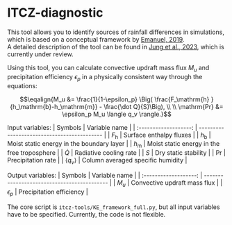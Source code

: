 # ITCZ-diagnostic

This tool allows you to identify sources of rainfall differences in simulations, which is based on a conceptual framework by [Emanuel, 2019](https://doi.org/10.1175/JAS-D-18-0090.1).<br>
A detailed description of the tool can be found in [Jung et al., 2023](https://doi.org/10.5194/wcd-2023-7), which is currently under review.

Using this tool, you can calculate convective updraft mass flux $M_u$ and precipitation efficiency $\epsilon_p$ in a physically consistent way through the equations:

$$\eqalign{M_u &= \frac{1}{1-\epsilon_p} \Big( \frac{F_\mathrm{h} }{h_\mathrm{b}-h_\mathrm{m}} - \frac{\dot Q}{S}\Big), \\
\\
\mathrm{Pr} &= \epsilon_p  M_u \langle q_v \rangle.}$$

Input variables:
|         Symbols       |                Variable name                |
| :-------------------: | ------------------------------------------- |
| $F_\mathrm{h}$        | Surface enthalpy fluxes                     |
| $h_\mathrm{b}$        | Moist static energy in the boundary layer   |
| $h_\mathrm{m}$        | Moist static energy in the free troposphere |
| $\dot Q$              | Radiative cooling rate                      |
| $S$                   | Dry static stability                        |
| $\mathrm{Pr}$         | Precipitation rate                          |
| $\langle q_v \rangle$ | Column averaged specific humidity           |

Output variables:
|         Symbols       |                Variable name                |
| :-------------------: | ------------------------------------------- |
| $M_u$                 | Convective updraft mass flux                |
| $\epsilon_p$          | Precipitation efficiency                    |

The core script is `itcz-tools/KE_framework_full.py`, but all input variables have to be specified. Currently, the code is not flexible.
